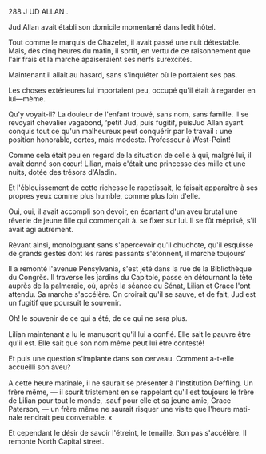 288 J UD ALLAN .

Jud Allan avait établi son domicile momentané dans ledit hôtel.

Tout comme le marquis de Chazelet, il avait passé une nuit détestable.
Mais, dès cinq heures du matin, il sortit, en vertu de ce raisonnement que
l'air frais et la marche apaiseraient ses nerfs surexcités.

Maintenant il allait au hasard, sans s'inquiéter où le portaient ses pas.

Les choses extérieures lui importaient peu, occupé qu'il était à regarder
en lui—mème. 

Qu'y voyait-il? La douleur de l'enfant trouvé, sans nom, sans famille.
Il se revoyait chevalier vagabond, ‘petit Jud, puis fugitif, puisJud Allan
ayant conquis tout ce qu'un malheureux peut conquérir par le travail : une
position honorable, certes, mais modeste. Professeur à West-Point!

Comme cela était peu en regard de la situation de celle à qui, malgré lui,
il avait donné son cœur! Lilian, mais c'était une princesse des mille et une
nuits, dotée des trésors d'Aladin.

Et l'éblouissement de cette richesse le rapetissait, le faisait apparaître à
ses propres yeux comme plus humble, comme plus loin d'elle.

Oui, oui, il avait accompli son devoir, en écartant d'un aveu brutal une
rêverie de jeune ﬁlle qui commençait à. se ﬁxer sur lui. Il se fût méprisé,
s'il avait agi autrement.

Rèvant ainsi, monologuant sans s'apercevoir qu'il chuchote, qu'il esquisse
de grands gestes dont les rares passants s'étonnent, il marche toujours‘

Il a remonté l'avenue Pensylvania, s'est jeté dans la rue de la Bibliothèque
du Congrès. Il traverse les jardins du Capitole, passe en détournant la tète
auprès de la palmeraie, où, après la séance du Sénat, Lilian et Grace l'ont
attendu. Sa marche s'accélère. On croirait qu'il se sauve, et de fait, Jud
est un fugitif que poursuit le souvenir.

Oh! le souvenir de ce qui a été, de ce qui ne sera plus.

Lilian maintenant a lu le manuscrit qu'il lui a conﬁé. Elle sait le
pauvre être qu'il est. Elle sait que son nom même peut lui être contesté!

Et puis une question s'implante dans son cerveau. Comment a-t-elle
accueilli son aveu?

A cette heure matinale, il ne saurait se présenter à l'Institution Defﬂing.
Un frère même, — il sourit tristement en se rappelant qu'il est toujours le
frère de Lilian pour tout le monde, .sauf pour elle et sa jeune amie, Grace
Paterson, — un frère même ne saurait risquer une visite que l'heure mati-
nale rendrait peu convenable. x

Et cependant le désir de savoir l'étreint, le tenaille. Son pas s'accélère.
Il remonte North Capital street.

